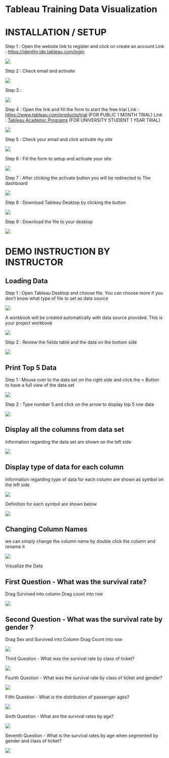 # Tableau Training Data Visualization


# INSTALLATION / SETUP

Step 1 : Open the website link to register and click on create an account
Link : https://identity.idp.tableau.com/login


![](https://paper-attachments.dropboxusercontent.com/s_9288C010A10BF6F326DF2FE9B38A3837EA58C0A7726C9BBACB8096950666318D_1667050028173_image.png)


Step 2 : Check email and activate


![](https://paper-attachments.dropboxusercontent.com/s_9288C010A10BF6F326DF2FE9B38A3837EA58C0A7726C9BBACB8096950666318D_1667050059400_image.png)


Step 3 : 

![](https://paper-attachments.dropboxusercontent.com/s_9288C010A10BF6F326DF2FE9B38A3837EA58C0A7726C9BBACB8096950666318D_1667050107428_image.png)


Step 4 : Open the link and fill the form to start the free trial
Link : https://www.tableau.com/products/trial (FOR PUBLIC 1 MONTH TRIAL)
Link : [Tableau Academic Programs](https://www.tableau.com/community/academic) (FOR UNIVERSITY STUDENT 1 YEAR TRIAL)

![](https://paper-attachments.dropboxusercontent.com/s_9288C010A10BF6F326DF2FE9B38A3837EA58C0A7726C9BBACB8096950666318D_1667050520204_image.png)


Step 5 : Check your email and click activate my site

![](https://paper-attachments.dropboxusercontent.com/s_9288C010A10BF6F326DF2FE9B38A3837EA58C0A7726C9BBACB8096950666318D_1667050590369_image.png)


Step 6 : Fill the form to setup and activate your site

![](https://paper-attachments.dropboxusercontent.com/s_9288C010A10BF6F326DF2FE9B38A3837EA58C0A7726C9BBACB8096950666318D_1667050668427_image.png)


Step 7 : After clicking the activate button you will be redirected to The dashboard

![](https://paper-attachments.dropboxusercontent.com/s_9288C010A10BF6F326DF2FE9B38A3837EA58C0A7726C9BBACB8096950666318D_1667050883165_image.png)


Step 8 : Download Tableau Desktop by clicking the button

![](https://paper-attachments.dropboxusercontent.com/s_9288C010A10BF6F326DF2FE9B38A3837EA58C0A7726C9BBACB8096950666318D_1667050992654_image.png)


Step 9 : Download the file to your desktop

![](https://paper-attachments.dropboxusercontent.com/s_9288C010A10BF6F326DF2FE9B38A3837EA58C0A7726C9BBACB8096950666318D_1667051051083_image.png)




# DEMO INSTRUCTION BY INSTRUCTOR


## Loading Data

Step 1 : Open Tableau Desktop and choose file. You can choose more if you don’t know what type of file to set as data source

![](https://paper-attachments.dropboxusercontent.com/s_9288C010A10BF6F326DF2FE9B38A3837EA58C0A7726C9BBACB8096950666318D_1674574156669_image.png)


A workbook will be created automatically with data source provided. This is your project workbook

![](https://paper-attachments.dropboxusercontent.com/s_9288C010A10BF6F326DF2FE9B38A3837EA58C0A7726C9BBACB8096950666318D_1674574240769_image.png)


Step 2 : Review the fields table and the data on the bottom side

![](https://paper-attachments.dropboxusercontent.com/s_9288C010A10BF6F326DF2FE9B38A3837EA58C0A7726C9BBACB8096950666318D_1674574701346_image.png)

## Print Top 5 Data 

Step 1 : Mouse over to the data set on the right side and click the < Button to have a full view of the data set

![](https://paper-attachments.dropboxusercontent.com/s_9288C010A10BF6F326DF2FE9B38A3837EA58C0A7726C9BBACB8096950666318D_1681829091272_Screenshot+2023-04-18+at+10.44.12+PM.png)


Step 2 : Type number 5 and click on the arrow to display top 5 row data

![](https://paper-attachments.dropboxusercontent.com/s_9288C010A10BF6F326DF2FE9B38A3837EA58C0A7726C9BBACB8096950666318D_1681829194592_Screenshot+2023-04-18+at+10.45.30+PM.png)

## Display all the columns from data set

Information regarding the data set are shown on the left side

![](https://paper-attachments.dropboxusercontent.com/s_9288C010A10BF6F326DF2FE9B38A3837EA58C0A7726C9BBACB8096950666318D_1681829337215_Screenshot+2023-04-18+at+10.48.15+PM.png)

## Display type of data for each column

Information regarding type of data for each column are shown as symbol on the left side

![](https://paper-attachments.dropboxusercontent.com/s_9288C010A10BF6F326DF2FE9B38A3837EA58C0A7726C9BBACB8096950666318D_1681830390488_Screenshot+2023-04-18+at+11.06.01+PM.png)


Definition for each symbol are shown below

![](https://paper-attachments.dropboxusercontent.com/s_9288C010A10BF6F326DF2FE9B38A3837EA58C0A7726C9BBACB8096950666318D_1681830404319_Screenshot+2023-04-18+at+11.06.41+PM.png)

## Changing Column Names

we can simply change the column name by double click the column and rename it

![](https://paper-attachments.dropboxusercontent.com/s_9288C010A10BF6F326DF2FE9B38A3837EA58C0A7726C9BBACB8096950666318D_1681830835865_Screenshot+2023-04-18+at+11.13.22+PM.png)


Visualize the Data


## First Question - What was the survival rate?

Drag Survived into column
Drag count into row

![](https://paper-attachments.dropboxusercontent.com/s_9288C010A10BF6F326DF2FE9B38A3837EA58C0A7726C9BBACB8096950666318D_1681832471608_image.png)

## Second Question - What was the survival rate by gender ?

Drag Sex and Survived into Column
Drag Count into row

![](https://paper-attachments.dropboxusercontent.com/s_9288C010A10BF6F326DF2FE9B38A3837EA58C0A7726C9BBACB8096950666318D_1681832798245_image.png)


Third Question - What was the survival rate by class of ticket?

![](https://paper-attachments.dropboxusercontent.com/s_9288C010A10BF6F326DF2FE9B38A3837EA58C0A7726C9BBACB8096950666318D_1681833299185_image.png)


Fourth Question - What was the survival rate by class of ticket and gender?

![](https://paper-attachments.dropboxusercontent.com/s_9288C010A10BF6F326DF2FE9B38A3837EA58C0A7726C9BBACB8096950666318D_1681833383335_image.png)


Fifth Question - What is the distribution of passenger ages?

![](https://paper-attachments.dropboxusercontent.com/s_9288C010A10BF6F326DF2FE9B38A3837EA58C0A7726C9BBACB8096950666318D_1681833480086_image.png)


Sixth Question - What are the survival rates by age?

![](https://paper-attachments.dropboxusercontent.com/s_9288C010A10BF6F326DF2FE9B38A3837EA58C0A7726C9BBACB8096950666318D_1681833587680_image.png)


Seventh Question - What is the survival rates by age when segmented by gender and class of ticket? 

![](https://paper-attachments.dropboxusercontent.com/s_9288C010A10BF6F326DF2FE9B38A3837EA58C0A7726C9BBACB8096950666318D_1681833918855_image.png)



